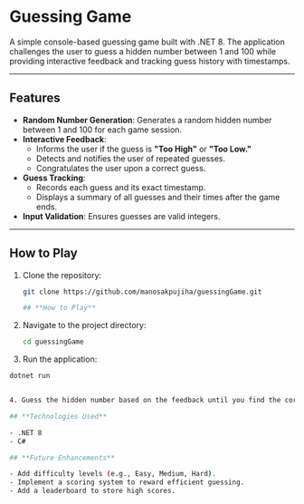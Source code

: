 # **Guessing Game**

A simple console-based guessing game built with .NET 8. The application challenges the user to guess a hidden number between 1 and 100 while providing interactive feedback and tracking guess history with timestamps.

---

## **Features**

- **Random Number Generation**: Generates a random hidden number between 1 and 100 for each game session.
- **Interactive Feedback**:
  - Informs the user if the guess is **"Too High"** or **"Too Low."**
  - Detects and notifies the user of repeated guesses.
  - Congratulates the user upon a correct guess.
- **Guess Tracking**:
  - Records each guess and its exact timestamp.
  - Displays a summary of all guesses and their times after the game ends.
- **Input Validation**: Ensures guesses are valid integers.

---

## **How to Play**

1. Clone the repository:
   ```bash
   git clone https://github.com/manosakpujiha/guessingGame.git

   ## **How to Play**

2. Navigate to the project directory:
   ```bash
   cd guessingGame

 3. Run the application:
   ```bash
   dotnet run


4. Guess the hidden number based on the feedback until you find the correct answer!

## **Technologies Used**

- .NET 8
- C#

## **Future Enhancements**

- Add difficulty levels (e.g., Easy, Medium, Hard).
- Implement a scoring system to reward efficient guessing.
- Add a leaderboard to store high scores.


